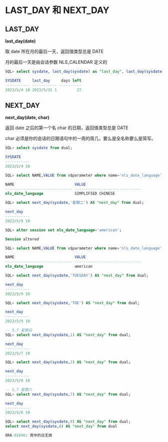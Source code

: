 # LAST_DAY 和 NEXT_DAY

## LAST_DAY 

**last_day(date)**

取 date 所在月的最后一天，返回值类型总是 DATE

月的最后一天是由会话参数 NLS_CALENDAR 定义的

```sql
SQL> select sysdate, last_day(sysdate) as "last_day", last_day(sysdate) - sysdate as "days left" from dual;

SYSDATE     last_day     days left
----------- ----------- ----------
2023/5/4 10 2023/5/31 1         27
```


## NEXT_DAY

**next_day(date, char)**

返回 date 之后的第一个名 char 的日期，返回值类型总是 DATE

char 必须是你的会话的日期语句中的一周的周几，要么是全名称要么是简写。

```sql
SQL> select sysdate from dual;

SYSDATE
-----------
2023/5/4 10

SQL> select NAME,VALUE from v$parameter where name='nls_date_language';

NAME                           VALUE
------------------------------ ------------------------------
nls_date_language              SIMPLIFIED CHINESE

SQL> select next_day(sysdate,'星期二') AS "next_day" from dual;

next_day
-----------
2023/5/9 10

SQL> alter session set nls_date_language='american';

Session altered

SQL> select NAME,VALUE from v$parameter where name='nls_date_language';

NAME                           VALUE
------------------------------ ------------------------------
nls_date_language              american

SQL> select next_day(sysdate,'TUESDAY') AS "next_day" from dual;

next_day
-----------
2023/5/9 10

SQL> select next_day(sysdate,'TUE') AS "next_day" from dual;

next_day
-----------
2023/5/9 10
```

```sql
-- 5.7 星期日
SQL> select next_day(sysdate,1) AS "next_day" from dual;

next_day
-----------
2023/5/7 10

SQL> select next_day(sysdate,2) AS "next_day" from dual;

next_day
-----------
2023/5/8 10

-- 5.7 星期六
SQL> select next_day(sysdate,7) AS "next_day" from dual;

next_day
-----------
2023/5/6 10

SQL> select next_day(sysdate,8) AS "next_day" from dual;
select next_day(sysdate,8) AS "next_day" from dual

ORA-01846: 周中的日无效
```
